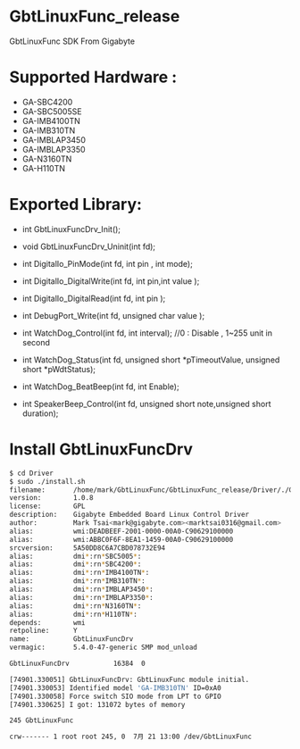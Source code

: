 # GbtLinuxFunc_release
GbtLinuxFunc SDK From Gigabyte



# Supported Hardware :

- GA-SBC4200
- GA-SBC5005SE
- GA-IMB4100TN
- GA-IMB310TN
- GA-IMBLAP3450
- GA-IMBLAP3350
- GA-N3160TN
- GA-H110TN


# Exported Library:

- int GbtLinuxFuncDrv_Init();
- void GbtLinuxFuncDrv_Uninit(int fd);

- int DigitalIo_PinMode(int fd, int pin , int mode);
- int DigitalIo_DigitalWrite(int fd, int pin,int value );
- int DigitalIo_DigitalRead(int fd, int pin );

- int DebugPort_Write(int fd, unsigned char value );

- int WatchDog_Control(int fd, int interval); //0 : Disable  , 1~255 unit in second
- int WatchDog_Status(int fd, unsigned short *pTimeoutValue, unsigned short *pWdtStatus); 
- int WatchDog_BeatBeep(int fd, int Enable);

- int SpeakerBeep_Control(int fd, unsigned short note,unsigned short duration);

# Install GbtLinuxFuncDrv 

```sh
$ cd Driver
$ sudo ./install.sh
filename:       /home/mark/GbtLinuxFunc/GbtLinuxFunc_release/Driver/./GbtLinuxFuncDrv.5.4.0-47-generic.ko
version:        1.0.8
license:        GPL
description:    Gigabyte Embedded Board Linux Control Driver
author:         Mark Tsai<mark@gigabyte.com><marktsai0316@gmail.com>
alias:          wmi:DEADBEEF-2001-0000-00A0-C90629100000
alias:          wmi:ABBC0F6F-8EA1-1459-00A0-C90629100000
srcversion:     5A50DD8C6A7CBD078732E94
alias:          dmi*:rn*SBC5005*:
alias:          dmi*:rn*SBC4200*:
alias:          dmi*:rn*IMB4100TN*:
alias:          dmi*:rn*IMB310TN*:
alias:          dmi*:rn*IMBLAP3450*:
alias:          dmi*:rn*IMBLAP3350*:
alias:          dmi*:rn*N3160TN*:
alias:          dmi*:rn*H110TN*:
depends:        wmi
retpoline:      Y
name:           GbtLinuxFuncDrv
vermagic:       5.4.0-47-generic SMP mod_unload 

GbtLinuxFuncDrv           16384  0

[74901.330051] GbtLinuxFuncDrv: GbtLinuxFunc module initial.
[74901.330053] Identified model 'GA-IMB310TN' ID=0xA0
[74901.330058] Force switch SIO mode from LPT to GPIO
[74901.330625] I got: 131072 bytes of memory 

245 GbtLinuxFunc

crw------- 1 root root 245, 0  7月 21 13:00 /dev/GbtLinuxFunc

```
